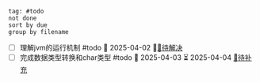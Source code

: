 ```tasks
tag: #todo
not done
sort by due
group by filename
```

- [ ] 理解jvm的运行机制 #todo   📅 2025-04-02 🛫[🔗待解决](Java环境.md#jvm-todo)
- [ ] 完成数据类型转换和char类型 #todo 📅 2025-04-03  ⏳ 2025-04-04 [🔗待补充](数据类型.md#char-todo)